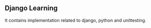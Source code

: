 <h2>Django Learning</h2>
<p>It contains implementation related to django, python and unittesting.</p>
